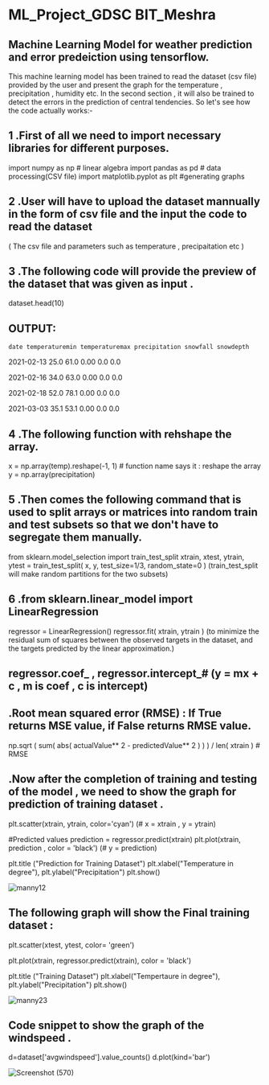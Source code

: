 # ML_Project_GDSC BIT_Meshra
## Machine Learning Model for weather prediction and error predeiction using tensorflow.

This machine learning model has been trained to read the dataset (csv file) provided by the user and present the graph for the temperature , precipitation , humidity etc.
In the second section , it will also be trained to detect the errors  in the prediction of central tendencies. So let's see how the code actually works:-

## 1 .First of all we need to import necessary libraries for different purposes. 

import numpy as np  # linear algebra
import pandas as pd # data processing(CSV file)
import matplotlib.pyplot as plt  #generating graphs

## 2 .User will have to upload the dataset mannually in the form of csv file and the input the code to read the dataset 

( The csv file and parameters such as  temperature , precipaitation etc )

## 3 .The following code will provide the preview of the dataset that was given as input . 
dataset.head(10)

## OUTPUT: 

    date temperaturemin temperaturemax precipitation snowfall snowdepth	
   2021-02-13	    25.0	        61.0	            0.00	       0.0	      0.0	
   
   2021-02-16	    34.0	        63.0	            0.00	       0.0	      0.0
   
   2021-02-18	    52.0	        78.1	            0.00	       0.0	      0.0	
   
   2021-03-03	    35.1	        53.1	            0.00	       0.0	      0.0	
## 4 .The following function with rehshape the array.
x = np.array(temp).reshape(-1, 1) # function name says it : reshape the array
y = np.array(precipitation)

## 5 .Then comes the following command that is used to split arrays or matrices into random train and test subsets so that we don't have to segregate them manually.
from sklearn.model_selection import train_test_split 
xtrain, xtest, ytrain, ytest = train_test_split( x, y, test_size=1/3, random_state=0 )
(train_test_split will make random partitions for the two subsets)

## 6 .from sklearn.linear_model import LinearRegression 
regressor = LinearRegression()
regressor.fit( xtrain, ytrain )
(to minimize the residual sum of squares between the observed targets in the dataset, and the targets predicted by the linear approximation.)

## regressor.coef_ , regressor.intercept_# (y = mx + c , m is coef , c is intercept)

## .Root mean squared error (RMSE) : If True returns MSE value, if False returns RMSE value.

np.sqrt ( sum( abs( actualValue** 2 - predictedValue** 2 ) ) ) / len( xtrain ) # RMSE

## .Now after the completion of training and testing of the model , we need to show the graph for prediction of training dataset .
plt.scatter(xtrain, ytrain, color='cyan') (# x = xtrain , y = ytrain)

#Predicted values
prediction = regressor.predict(xtrain)
plt.plot(xtrain, prediction , color = 'black') (# y = prediction)

plt.title ("Prediction for Training Dataset")
plt.xlabel("Temperature in degree"), plt.ylabel("Precipitation")
plt.show()

![manny12](https://user-images.githubusercontent.com/76861726/152522044-4238b9d0-bdd6-481f-9737-11410d6243a6.png)

## The following graph will show the Final training dataset :

plt.scatter(xtest, ytest, color= 'green')

plt.plot(xtrain, regressor.predict(xtrain), color = 'black')

plt.title ("Training Dataset")
plt.xlabel("Tempertaure in degree"), plt.ylabel("Precipitation")
plt.show()


![manny23](https://user-images.githubusercontent.com/76861726/152522238-d00ea81f-5712-4350-bd2a-35c461975574.png)

## Code snippet to show the graph of the windspeed . 

d=dataset['avgwindspeed'].value_counts()
d.plot(kind='bar')

![Screenshot (570)](https://user-images.githubusercontent.com/76861726/152522735-283e7f89-c933-42fc-b60e-5a76871d7d06.png)





